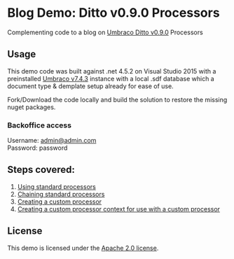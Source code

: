 # Blog Demo: Ditto v0.9.0 Processors
Complementing code to a blog on [Umbraco Ditto v0.9.0](https://github.com/leekelleher/umbraco-ditto/releases/tag/0.9.0) Processors

## Usage
This demo code was built against .net 4.5.2 on Visual Studio 2015 with a preinstalled [Umbraco v7.4.3](https://our.umbraco.org/contribute/releases/743/) instance with a local .sdf database which a document type & demplate setup already for ease of use.

Fork/Download the code locally and build the solution to restore the missing nuget packages.

### Backoffice access

Username: admin@admin.com  
Password: password

## Steps covered:

 1. [Using standard processors](https://github.com/jamiepollock/blog-demo-ditto-v090/commit/a5831750bd2deb8d6c4ccf81bc50ef1ce042c0a0)
 2. [Chaining standard processors](https://github.com/jamiepollock/blog-demo-ditto-v090/commit/34a8924900f8e43c1ca495de5b61dfd2d5c6ac61)
 3. [Creating a custom processor](https://github.com/jamiepollock/blog-demo-ditto-v090/commit/7b6326d10c5d1ec8b076e81b96faca3c6848fd6b)
 4. [Creating a custom processor context for use with a custom processor](https://github.com/jamiepollock/blog-demo-ditto-v090/commit/ff19498e04fa07ed1ed954cb5b1c045513c92444)

## License

This demo is licensed under the [Apache 2.0 license](http://www.apache.org/licenses/LICENSE-2.0).
